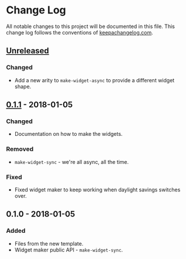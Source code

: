 # Change Log
All notable changes to this project will be documented in this file. This change log follows the conventions of [keepachangelog.com](http://keepachangelog.com/).

## [Unreleased]
### Changed
- Add a new arity to `make-widget-async` to provide a different widget shape.

## [0.1.1] - 2018-01-05
### Changed
- Documentation on how to make the widgets.

### Removed
- `make-widget-sync` - we're all async, all the time.

### Fixed
- Fixed widget maker to keep working when daylight savings switches over.

## 0.1.0 - 2018-01-05
### Added
- Files from the new template.
- Widget maker public API - `make-widget-sync`.

[Unreleased]: https://github.com/your-name/robo-clj/compare/0.1.1...HEAD
[0.1.1]: https://github.com/your-name/robo-clj/compare/0.1.0...0.1.1
